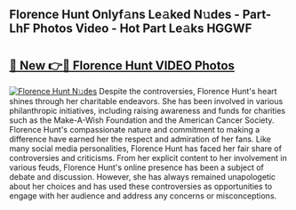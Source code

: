 ## Florence Hunt Onlyf𝚊ns Le𝚊ked N𝚞des - Part-LhF Photos Video - Hot Part Le𝚊ks HGGWF

# <h2><a href="http://ac35329.deff.icu/?id=Florence+Hunt">🔗 New 👉🔴 Florence Hunt VIDEO Photos</a></h2>

[![Florence Hunt N𝚞des](https://i.imgur.com/rIISA9y.gif)](http://ac35329.deff.icu/?id=Florence+Hunt)
Despite the controversies, Florence Hunt's heart shines through her charitable endeavors. She has been involved in various philanthropic initiatives, including raising awareness and funds for charities such as the Make-A-Wish Foundation and the American Cancer Society. Florence Hunt's compassionate nature and commitment to making a difference have earned her the respect and admiration of her fans. Like many social media personalities, Florence Hunt has faced her fair share of controversies and criticisms. From her explicit content to her involvement in various feuds, Florence Hunt's online presence has been a subject of debate and discussion. However, she has always remained unapologetic about her choices and has used these controversies as opportunities to engage with her audience and address any concerns or misconceptions.
